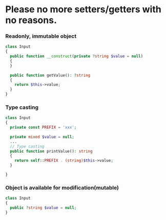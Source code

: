 # Please no more setters/getters with no reasons.

### Readonly, immutable object

```php
class Input
{
  public function __construct(private ?string $value = null)
  {
  }
  
  public function getValue(): ?string
  {
    return $this->value;
  }
}
```

### Type casting 

```php
class Input
{
  private const PREFIX = 'xxx';
  
  private mixed $value = null;
  ...
  // Type casting
  public function printValue(): string
  {
    return self::PREFIX . (string)$this->value;
  }

}
```

### Object is available for modification(mutable)
```php
class Input
{
  public ?string $value = null;
}
```
